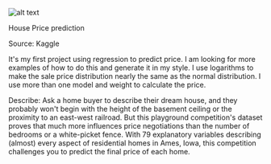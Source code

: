 ![alt text](https://github.com/PakawatDream/image/blob/079ac65150b031dd4a79f9bf7aac049952a5247b/housesbanner.png)

House Price prediction 

Source: Kaggle 

It's my first project using regression to predict price. I am looking for more examples of how to do this and generate it in my style. I use logarithms to make the sale price distribution nearly the same as the normal distribution. I use more than one model and weight to calculate the price.

Describe: Ask a home buyer to describe their dream house, and they probably won't begin with the height of the basement ceiling or the proximity to an east-west railroad. But this playground competition's dataset proves that much more influences price negotiations than the number of bedrooms or a white-picket fence.
With 79 explanatory variables describing (almost) every aspect of residential homes in Ames, Iowa, this competition challenges you to predict the final price of each home.
